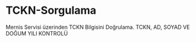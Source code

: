 # TCKN-Sorgulama
Mernis Servisi üzerinden TCKN Bilgisini Doğrulama.
TCKN, AD, SOYAD VE DOĞUM YILI KONTROLÜ
